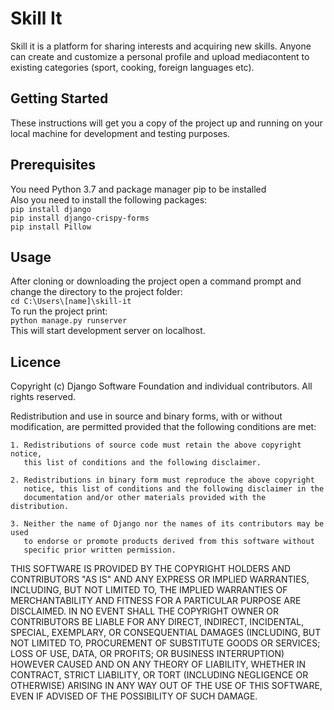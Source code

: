 # Skill It
Skill it is a platform for sharing interests and acquiring new skills. Anyone can create and customize a personal profile and upload mediacontent to existing categories (sport, cooking, foreign languages etc). 

## Getting Started
These instructions will get you a copy of the project up and running on your local machine for development and testing purposes. 

## Prerequisites
You need Python 3.7 and package manager pip to be installed  
Also you need to install the following packages: <br />
 ```pip install django```<br />
 ```pip install django-crispy-forms```<br />
 ```pip install Pillow```<br />



## Usage
After cloning or downloading the project open a command prompt and change the directory to the project folder:<br />
 ```cd C:\Users\[name]\skill-it ```<br />
To run the project print: <br />
 ```python manage.py runserver ```<br />
This will start development server on localhost.

## Licence
Copyright (c) Django Software Foundation and individual contributors.
All rights reserved.

Redistribution and use in source and binary forms, with or without modification,
are permitted provided that the following conditions are met:

    1. Redistributions of source code must retain the above copyright notice,
       this list of conditions and the following disclaimer.

    2. Redistributions in binary form must reproduce the above copyright
       notice, this list of conditions and the following disclaimer in the
       documentation and/or other materials provided with the distribution.

    3. Neither the name of Django nor the names of its contributors may be used
       to endorse or promote products derived from this software without
       specific prior written permission.

THIS SOFTWARE IS PROVIDED BY THE COPYRIGHT HOLDERS AND CONTRIBUTORS "AS IS" AND
ANY EXPRESS OR IMPLIED WARRANTIES, INCLUDING, BUT NOT LIMITED TO, THE IMPLIED
WARRANTIES OF MERCHANTABILITY AND FITNESS FOR A PARTICULAR PURPOSE ARE
DISCLAIMED. IN NO EVENT SHALL THE COPYRIGHT OWNER OR CONTRIBUTORS BE LIABLE FOR
ANY DIRECT, INDIRECT, INCIDENTAL, SPECIAL, EXEMPLARY, OR CONSEQUENTIAL DAMAGES
(INCLUDING, BUT NOT LIMITED TO, PROCUREMENT OF SUBSTITUTE GOODS OR SERVICES;
LOSS OF USE, DATA, OR PROFITS; OR BUSINESS INTERRUPTION) HOWEVER CAUSED AND ON
ANY THEORY OF LIABILITY, WHETHER IN CONTRACT, STRICT LIABILITY, OR TORT
(INCLUDING NEGLIGENCE OR OTHERWISE) ARISING IN ANY WAY OUT OF THE USE OF THIS
SOFTWARE, EVEN IF ADVISED OF THE POSSIBILITY OF SUCH DAMAGE.
